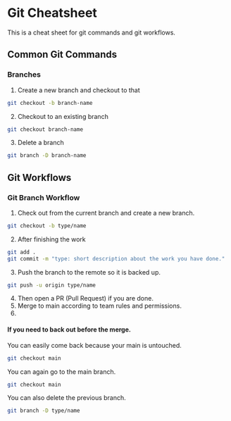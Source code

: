 # Git Cheatsheet
This is a cheat sheet for git commands and git workflows.

## Common Git Commands
### Branches
1. Create a new branch and checkout to that
```bash
git checkout -b branch-name
```
2. Checkout to an existing branch
```bash
git checkout branch-name
```
3. Delete a branch
```bash
git branch -D branch-name
```

## Git Workflows
### Git Branch Workflow
1. Check out from the current branch and create a new branch. 
```bash
git checkout -b type/name
```
2. After finishing the work 
```bash
git add .
git commit -m "type: short description about the work you have done."
```
3. Push the branch to the remote so it is backed up.
```bash
git push -u origin type/name
```
4. Then open a PR (Pull Request) if you are done.
5. Merge to main according to team rules and permissions.
6. 
#### If you need to back out before the merge.
You can easily come back because your main is untouched.
```bash
git checkout main
```
You can again go to the main branch.
```bash
git checkout main
```
You can also delete the previous branch.
```bash
git branch -D type/name
```

